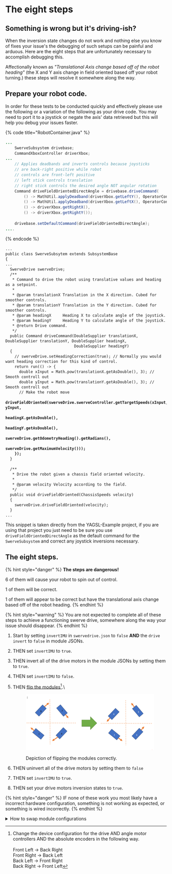 # The eight steps

## Something is wrong but it's driving-ish?

When the inversion state changes do not work and nothing else you know of fixes your issue's the debugging of such setups can be painful and arduous. Here are the eight steps that are unfortunately necessary to accomplish debugging this.&#x20;

Affectionally known as _"Translational Axis change based off of the robot heading"_ (the X and Y axis change in field oriented based off your robot turning.) these steps will resolve it somewhere along the way.

## Prepare your robot code.

In order for these tests to be conducted quickly and effectively please use the following or a variation of the following as your drive code. You may need to port it to a joystick or negate the axis' data retrieved but this will help you debug your issues faster.

{% code title="RobotContainer.java" %}
```java
...
    SwerveSubsystem drivebase;
    CommandXboxController driverXbox;
...
    // Applies deadbands and inverts controls because joysticks
    // are back-right positive while robot
    // controls are front-left positive
    // left stick controls translation
    // right stick controls the desired angle NOT angular rotation
    Command driveFieldOrientedDirectAngle = drivebase.driveCommand(
        () -> MathUtil.applyDeadband(driverXbox.getLeftY(), OperatorConstants.LEFT_Y_DEADBAND),
        () -> MathUtil.applyDeadband(driverXbox.getLeftX(), OperatorConstants.LEFT_X_DEADBAND),
        () -> driverXbox.getRightX(),
        () -> driverXbox.getRightY());
        
    drivebase.setDefaultCommand(driveFieldOrientedDirectAngle);
....
```
{% endcode %}

<pre class="language-java" data-title="SwerveSubsystem.java"><code class="lang-java">...
public class SwerveSubsytem extends SubsystemBase
{
...
  SwerveDrive swerveDrive;
  /**
   * Command to drive the robot using translative values and heading as a setpoint.
   *
   * @param translationX Translation in the X direction. Cubed for smoother controls.
   * @param translationY Translation in the Y direction. Cubed for smoother controls.
   * @param headingX     Heading X to calculate angle of the joystick.
   * @param headingY     Heading Y to calculate angle of the joystick.
   * @return Drive command.
   */
  public Command driveCommand(DoubleSupplier translationX, DoubleSupplier translationY, DoubleSupplier headingX,
                              DoubleSupplier headingY)
  {
    // swerveDrive.setHeadingCorrection(true); // Normally you would want heading correction for this kind of control.
    return run(() -> {
      double xInput = Math.pow(translationX.getAsDouble(), 3); // Smooth controll out
      double yInput = Math.pow(translationY.getAsDouble(), 3); // Smooth controll out
      // Make the robot move
<strong>      driveFieldOriented(swerveDrive.swerveController.getTargetSpeeds(xInput, yInput,
</strong><strong>                                                                      headingX.getAsDouble(),
</strong><strong>                                                                      headingY.getAsDouble(),
</strong><strong>                                                                      swerveDrive.getOdometryHeading().getRadians(),
</strong><strong>                                                                      swerveDrive.getMaximumVelocity()));
</strong><strong>    });
</strong>  }
  
  /**
   * Drive the robot given a chassis field oriented velocity.
   *
   * @param velocity Velocity according to the field.
   */
  public void driveFieldOriented(ChassisSpeeds velocity)
  {
    swerveDrive.driveFieldOriented(velocity);
  }
...
</code></pre>

This snippet is taken directly from the YAGSL-Example project, if you are using that project you just need to be sure you use `driveFieldOrientedDirectAngle` as the default command for the `SwerveSubsystem` and correct any joystick inversions necessary.

## The eight steps.

{% hint style="danger" %}
**The steps are dangerous!**

6 of them will cause your robot to spin out of control.

1 of them will be correct.

1 of them will appear to be correct but have the translational axis change based off of the robot heading.
{% endhint %}

{% hint style="warning" %}
You are not expected to complete all of these steps to achieve a functioning swerve drive, somewhere along the way your issue should disappear.&#x20;
{% endhint %}

1. Start by setting `invertIMU` in `swervedrive.json` to `false` **AND** the `drive` `invert` to `false` in module JSONs.
2. THEN set `invertIMU` to `true`.
3. THEN invert all of the drive motors in the module JSONs by setting them to `true`.
4. THEN set `invertIMU` to `false`.
5.  THEN [flip the modules](#user-content-fn-1)[^1].\


    <figure><img src="../.gitbook/assets/image-48.png" alt=""><figcaption><p>Depiction of flipping the modules correctly.</p></figcaption></figure>
6. THEN uninvert all of the drive motors by setting them to `false`
7. THEN set `invertIMU` to `true`.
8. THEN set your drive motors inversion states to `true`.

{% hint style="danger" %}
IF none of these work you most likely have a incorrect hardware configuration, something is not working as expected, or something is wired incorrectly.&#x20;
{% endhint %}

<details>

<summary>How to swap module configurations</summary>

For the examples we label with numbers as to be less confused, however when changing module files around we assign the numbers to the respective initial module configuration names. For the example above we have as follows

1. `frontleft.json`
2. `frontright.json`
3. `backleft.json`
4. `backright.json`

#### Swapping `frontleft.json` with `backright.json`

<pre class="language-json" data-title="frontleft.json"><code class="lang-json">{
<strong>  "drive": {
</strong><strong>    "type": "sparkmax",
</strong><strong>    "id": 4,
</strong><strong>    "canbus": null
</strong><strong>  },
</strong><strong>  "angle": {
</strong><strong>    "type": "sparkmax",
</strong><strong>    "id": 3,
</strong><strong>    "canbus": null
</strong><strong>  },
</strong><strong>  "encoder": {
</strong><strong>    "type": "cancoder",
</strong><strong>    "id": 9,
</strong><strong>    "canbus": null
</strong><strong>  },
</strong><strong>  "inverted": {
</strong><strong>    "drive": false,
</strong><strong>    "angle": false
</strong><strong>  },
</strong><strong>  "absoluteEncoderOffset": -114.609,
</strong>  "location": {
    "front": 12,
    "left": 12
  }
}
</code></pre>

<pre class="language-json" data-title="backright.json"><code class="lang-json"><strong>{
</strong><strong>  "drive": {
</strong><strong>    "type": "sparkmax",
</strong><strong>    "id": 5,
</strong><strong>    "canbus": null
</strong><strong>  },
</strong><strong>  "angle": {
</strong><strong>    "type": "sparkmax",
</strong><strong>    "id": 6,
</strong><strong>    "canbus": null
</strong><strong>  },
</strong><strong>  "encoder": {
</strong><strong>    "type": "cancoder",
</strong><strong>    "id": 11,
</strong><strong>    "canbus": null
</strong><strong>  },
</strong><strong>  "inverted": {
</strong><strong>    "drive": false,
</strong><strong>    "angle": false
</strong><strong>  },
</strong><strong>  "absoluteEncoderOffset": -18.281,
</strong>  "location": {
    "front": -12,
    "left": -12
  }
}
</code></pre>

Swap the highlighted lines and you have swapped the module configurations correctly.

## The easy way

1. Change the location negations to the desired module side.
2. Rename the files without overwriting eachother.

</details>

[^1]: Change the device configuration for the drive AND angle motor controllers AND the absolute encoders in the following way.\
    \
    Front Left   -> Back Right\
    Front Right -> Back Left\
    Back Left    -> Front Right\
    Back Right  -> Front Left
